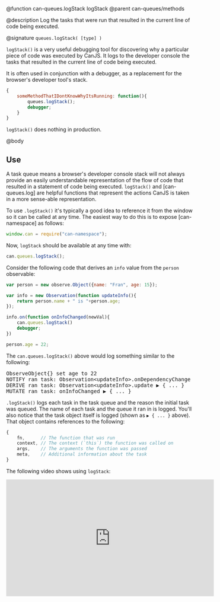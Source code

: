 @function can-queues.logStack logStack
@parent can-queues/methods

@description Log the tasks that were run that resulted in the current line of code
being executed.

@signature `queues.logStack( [type] )`

`logStack()` is a very useful debugging tool for discovering why a particular piece of code
was executed by CanJS. It logs to the developer console the tasks that resulted in the current line of
code being executed.

It is often used in conjunction with a debugger, as a replacement for the browser's developer tool's stack.

```js
{
	someMethodThatIDontKnowWhyItsRunning: function(){
	    queues.logStack();
	    debugger;
	}
}
```

`logStack()` does nothing in production.

@body

## Use

A task queue means a browser's developer console stack will not
always provide an easily understandable representation of the flow of code that resulted in
a statement of code being executed.  `logStack()` and [can-queues.log] are helpful functions
that represent the actions CanJS is taken in a more sense-able representation.

To use `.logStack()` it's typically a good idea to reference it from the window so it can be called at
any time.  The easiest way to do this is to expose [can-namespace] as follows:

```js
window.can = require("can-namespace");
```

Now, `logStack` should be available at any time with:

```js
can.queues.logStack();
```

Consider the following code that derives an `info` value from the `person` observable:

```js
var person = new observe.Object({name: "Fran", age: 15});

var info = new Observation(function updateInfo(){
    return person.name + " is "+person.age;
});

info.on(function onInfoChanged(newVal){
    can.queues.logStack()
    debugger;
})

person.age = 22;
```

The `can.queues.logStack()` above would log something similar to the following:

<pre>
ObserveObject{} set age to 22
NOTIFY ran task: Observation&lt;updateInfo&gt;.onDependencyChange &#x25B6; { ... }
DERIVE ran task: Observation&lt;updateInfo&gt;.update &#x25B6; { ... }
MUTATE ran task: onInfoChanged &#x25B6; { ... }
</pre>

`.logStack()` logs each task in the task queue and the reason the initial task was queued.  The name of
each task and the queue it ran in is logged.  You'll also notice that the task object itself
is logged (shown as <code>&#x25B6; { ... }</code> above).  That object contains references to the following:

```js
{
    fn,      // The function that was run
    context, // The context (`this`) the function was called on
    args,    // The arguments the function was passed
    meta,    // Additional information about the task
}
```


The following video shows using `logStack`:

<iframe width="560" height="315" src="https://www.youtube.com/embed/L0hR5ic_FvE" frameborder="0" gesture="media" allow="encrypted-media" allowfullscreen></iframe>
